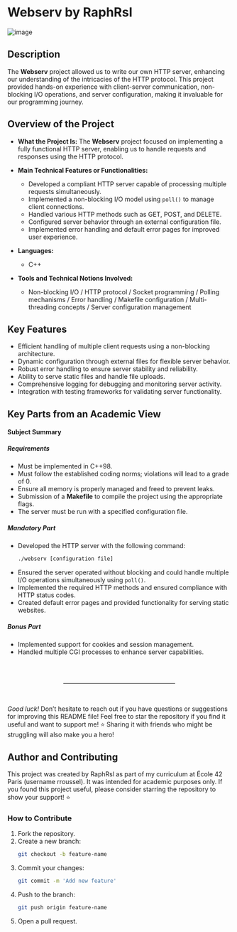 # Webserv by RaphRsl
![image](https://github.com/user-attachments/assets/ad2fe62c-4a91-4945-8245-7a38ae35a5e6)

## Description

The **Webserv** project allowed us to write our own HTTP server, enhancing our understanding of the intricacies of the HTTP protocol. This project provided hands-on experience with client-server communication, non-blocking I/O operations, and server configuration, making it invaluable for our programming journey.

## Overview of the Project

- **What the Project Is:**
  The **Webserv** project focused on implementing a fully functional HTTP server, enabling us to handle requests and responses using the HTTP protocol.

- **Main Technical Features or Functionalities:**
  - Developed a compliant HTTP server capable of processing multiple requests simultaneously.
  - Implemented a non-blocking I/O model using `poll()` to manage client connections.
  - Handled various HTTP methods such as GET, POST, and DELETE.
  - Configured server behavior through an external configuration file.
  - Implemented error handling and default error pages for improved user experience.

- **Languages:**
  - C++

- **Tools and Technical Notions Involved:**
  - Non-blocking I/O / HTTP protocol / Socket programming / Polling mechanisms / Error handling / Makefile configuration / Multi-threading concepts / Server configuration management

## Key Features

- Efficient handling of multiple client requests using a non-blocking architecture.
- Dynamic configuration through external files for flexible server behavior.
- Robust error handling to ensure server stability and reliability.
- Ability to serve static files and handle file uploads.
- Comprehensive logging for debugging and monitoring server activity.
- Integration with testing frameworks for validating server functionality.

## Key Parts from an Academic View

#### Subject Summary

##### Requirements
- Must be implemented in C++98.
- Must follow the established coding norms; violations will lead to a grade of 0.
- Ensure all memory is properly managed and freed to prevent leaks.
- Submission of a **Makefile** to compile the project using the appropriate flags.
- The server must be run with a specified configuration file.

##### Mandatory Part
- Developed the HTTP server with the following command:
  ```bash
  ./webserv [configuration file]
  ```
- Ensured the server operated without blocking and could handle multiple I/O operations simultaneously using `poll()`.
- Implemented the required HTTP methods and ensured compliance with HTTP status codes.
- Created default error pages and provided functionality for serving static websites.

##### Bonus Part
- Implemented support for cookies and session management.
- Handled multiple CGI processes to enhance server capabilities.

<br><br>
<hr style="width: 50%; margin: auto;">
<br><br>

*Good luck!* Don’t hesitate to reach out if you have questions or suggestions for improving this README file! Feel free to star the repository if you find it useful and want to support me! ⭐ Sharing it with friends who might be struggling will also make you a hero!

## Author and Contributing

This project was created by RaphRsl as part of my curriculum at École 42 Paris (username rroussel). It was intended for academic purposes only. If you found this project useful, please consider starring the repository to show your support! ⭐

### How to Contribute

1. Fork the repository.
2. Create a new branch:
   ```bash
   git checkout -b feature-name
   ```
3. Commit your changes:
   ```bash
   git commit -m 'Add new feature'
   ```
4. Push to the branch:
   ```bash
   git push origin feature-name
   ```
5. Open a pull request.
